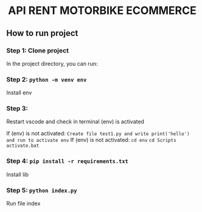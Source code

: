 <h1 align="center"> API RENT MOTORBIKE ECOMMERCE </h1>

## How to run project

### Step 1: Clone project

In the project directory, you can run:

### Step 2: `python -m venv env`

Install env

### Step 3:

Restart vscode and check in terminal (env) is activated

If (env) is not activated:
`Create file test1.py and write print('hello') and run to activate env`
If (env) is not activated:
`cd env`
`cd Scripts`
`activate.bat`

### Step 4: `pip install -r requirements.txt`

Install lib

### Step 5: `python index.py`

Run file index
